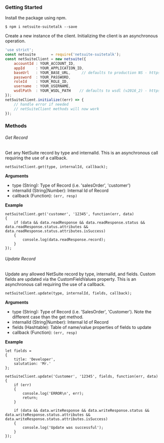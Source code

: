 ### Getting Started

Install the package using npm.

```$ npm i netsuite-suitetalk --save```

Create a new instance of the client. Initializing the client is an asynchronous operation.

``` javascript
'use strict';
const netsuite       = require('netsuite-suitetalk');
const netSuiteClient = new netsuite({
    accountId : YOUR_ACCOUNT_ID,
    appId     : YOUR_APPLICATION_ID,
    baseUrl   : YOUR_BASE_URL,     // defaults to production NS - https://webservices.netsuite.com/services/NetSuitePort_2016_2
    password  : YOUR_PASSWORD,
    roleId    : YOUR_ROLE_ID,
    username  : YOUR_USERNAME,
    wsdlPath  : YOUR_WSDL_PATH    // defaults to wsdl (v2016_2) - https://webservices.netsuite.com/wsdl/v2016_2_0/netsuite.wsdl
});
netSuiteClient.initialize((err) => {
    // handle error if needed
    // netSuiteClient methods will now work
});
```

### Methods

###### Get Record

Get any NetSuite record by type and internalId.  This is an asynchronous call requiring the use of a callback.

```netSuiteClient.get(type, internalId, callback);```

__Arguments__

* type (String): Type of Record (i.e. 'salesOrder', 'customer')
* internalId (String|Number): Internal Id of Record
* callback (Function): ```(err, resp)```

__Example__
```
netSuiteClient.get('customer', '12345', function(err, data)
{
    if (data && data.readResponse && data.readResponse.status && data.readResponse.status.attributes && data.readResponse.status.attributes.isSuccess)
    {
        console.log(data.readResponse.record);
    }
});
```

###### Update Record

Update any allowed NetSuite record by type, internalId, and fields.  Custom fields are updated via the CustomFieldValues property.  This is an asynchronous call requiring the use of a callback.

```netSuiteClient.update(type, internalId, fields, callback);```

__Arguments__

* type (String): Type of Record (i.e. 'SalesOrder', 'Customer').  Note the different case than the get method.
* internalId (String|Number): Internal Id of Record
* fields (Hashtable): Table of name/value properties of fields to update
* callback (Function): ```(err, resp)```

__Example__
```
let fields =
{
    title: 'Developer',
    salutation: 'Mr.'
};

netSuiteClient.update('Customer', '12345', fields, function(err, data)
{
    if (err)
    {
        console.log('ERROR\n', err);
        return;
    }

    if (data && data.writeResponse && data.writeResponse.status && data.writeResponse.status.attributes && data.writeResponse.status.attributes.isSuccess)
    {
        console.log('Update was successful');
    }
});
```
